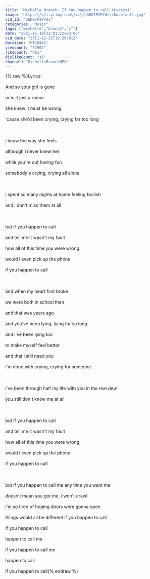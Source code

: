 ```yaml
---
title: "Michelle Branch- If You happen to call (Lyrics)"
image: "https:\/\/i.ytimg.com\/vi\/oGDQ7P2PYds\/hqdefault.jpg"
vid_id: "oGDQ7P2PYds"
categories: "Music"
tags: ["michelle","branch","if"]
date: "2021-11-19T22:01:22+03:00"
vid_date: "2011-12-12T19:29:01Z"
duration: "PT3M44S"
viewcount: "92902"
likeCount: "481"
dislikeCount: "16"
channel: "MichelleBranchMEX"
---
```

{% raw %}Lyrics:<br /><br />And so your girl is gone<br /><br />or is it just a rumor<br /><br />she knew it must be wrong<br /><br />'cause she'd been crying, crying far too long<br /><br /><br /><br />i know the way she feels<br /><br />although i never knew her<br /><br />while you're out having fun<br /><br />somebody's crying, crying all alone<br /><br /><br /><br />i spent so many nights at home feeling foolish<br /><br />and i don't miss them at all<br /><br /><br /><br />but if you happen to call<br /><br />and tell me it wasn't my fault<br /><br />how all of this time you were wrong<br /><br />would i even pick up the phone<br /><br />if you happen to call<br /><br /><br /><br />and when my heart first broke<br /><br />we were both in school then<br /><br />and that was years ago<br /><br />and you've been lying, lying for so long<br /><br />and i've been lying too<br /><br />to make myself feel better<br /><br />and that i still need you<br /><br />i'm done with crying, crying for someone<br /><br /><br /><br />i've been through half my life with you in the rearview<br /><br />you still don't know me at all<br /><br /><br /><br />but if you happen to call<br /><br />and tell me it wasn't my fault<br /><br />how all of this time you were wrong<br /><br />would i even pick up the phone<br /><br />if you happen to call<br /><br /><br /><br />but if you happen to call me any time you want me<br /><br />doesn't mean you got me, i won't crawl<br /><br />i'm so tired of hoping doors were gonna open<br /><br />things would all be different if you happen to call<br /><br />if you happen to call<br /><br />happen to call me<br /><br />if you happen to call me<br /><br />happen to call<br /><br />if you happen to call{% endraw %}
